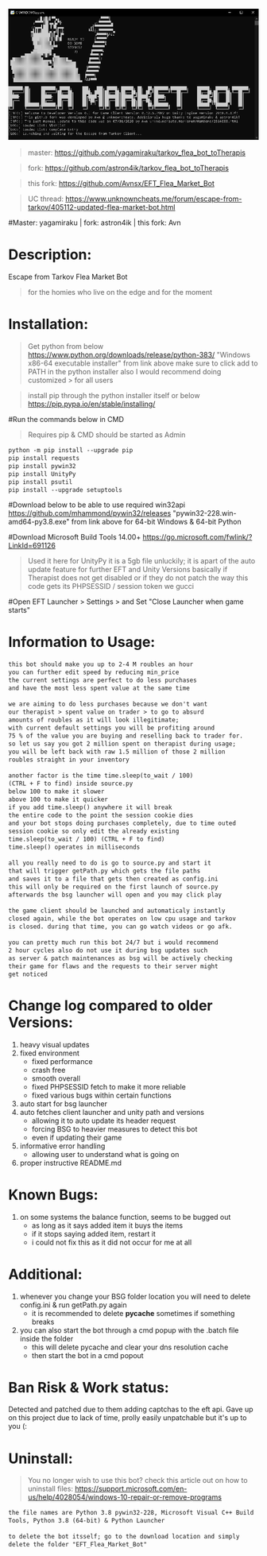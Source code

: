 ![GitHub Banner](https://raw.githubusercontent.com/Avnsx/EFT_Flea_Market_Bot/master/project_banner.PNG)

> master: https://github.com/yagamiraku/tarkov_flea_bot_toTherapis

> fork: https://github.com/astron4ik/tarkov_flea_bot_toTherapis

> this fork: https://github.com/Avnsx/EFT_Flea_Market_Bot

> UC thread: https://www.unknowncheats.me/forum/escape-from-tarkov/405112-updated-flea-market-bot.html

#Master: yagamiraku | fork: astron4ik | this fork: Avn

# Description: 
Escape from Tarkov Flea Market Bot
 > for the homies who live on the edge and for the moment

# Installation:
> Get python from below
https://www.python.org/downloads/release/python-383/
	"Windows x86-64 executable installer" from link above
		make sure to click add to PATH in the python installer
			also I would recommend doing customized > for all users

> install pip through the python installer itself or below
https://pip.pypa.io/en/stable/installing/

#Run the commands below in CMD
> Requires pip & CMD should be started as Admin

	python -m pip install --upgrade pip
	pip install requests
	pip install pywin32
	pip install UnityPy
	pip install psutil
	pip install --upgrade setuptools

#Download below to be able to use required win32api	
https://github.com/mhammond/pywin32/releases
"pywin32-228.win-amd64-py3.8.exe" from link
	above for 64-bit Windows & 64-bit Python

#Download Microsoft Build Tools 14.00+
https://go.microsoft.com/fwlink/?LinkId=691126
> Used it here for UnityPy
	it is a 5gb file unluckily; it is apart of the
	 auto update feature for further EFT and Unity Versions
		basically if Therapist does not get disabled or if they do not
			patch the way this code gets its PHPSESSID / session token we gucci

#Open EFT Launcher > Settings > and Set "Close Launcher when game starts"

# Information to Usage:

	this bot should make you up to 2-4 M roubles an hour
	you can further edit speed by reducing min_price
	the current settings are perfect to do less purchases
	and have the most less spent value at the same time
	
	we are aiming to do less purchases because we don't want
	our therapist > spent value on trader > to go to absurd
	amounts of roubles as it will look illegitimate;
	with current default settings you will be profiting around
	75 % of the value you are buying and reselling back to trader for.
	so let us say you got 2 million spent on therapist during usage;
	you will be left back with raw 1.5 million of those 2 million
	roubles straight in your inventory

	another factor is the time time.sleep(to_wait / 100)
	(CTRL + F to find) inside source.py
	below 100 to make it slower
	above 100 to make it quicker
	if you add time.sleep() anywhere it will break
	the entire code to the point the session cookie dies
	and your bot stops doing purchases completely, due to time outed
	session cookie so only edit the already existing
	time.sleep(to_wait / 100) (CTRL + F to find)
	time.sleep() operates in milliseconds

	all you really need to do is go to source.py and start it
	that will trigger getPath.py which gets the file paths
	and saves it to a file that gets then created as config.ini
	this will only be required on the first launch of source.py
	afterwards the bsg launcher will open and you may click play
	
	the game client should be launched and automaticaly instantly
	closed again, while the bot operates on low cpu usage and tarkov
	is closed. during that time, you can go watch videos or go afk.
	
	you can pretty much run this bot 24/7 but i would recommend
	2 hour cycles also do not use it during bsg updates such
	as server & patch maintenances as bsg will be actively checking
	their game for flaws and the requests to their server might
	get noticed

# Change log compared to older Versions:
1. heavy visual updates
2. fixed environment
	* fixed performance
	* crash free
	* smooth overall
	* fixed PHPSESSID fetch to make it more reliable
	* fixed various bugs within certain functions
4. auto start for bsg launcher
5. auto fetches client launcher and unity path and versions
	* allowing it to auto update its header request
	* forcing BSG to heavier measures to detect this bot
	* even if updating their game
6. informative error handling
	* allowing user to understand what is going on
7. proper instructive README.md

# Known Bugs:
1. on some systems the balance function, seems to be bugged out
	* as long as it says added item it buys the items
	* if it stops saying added item, restart it
	* i could not fix this as it did not occur for me at all

# Additional:
1. whenever you change your BSG folder location you will need to delete config.ini & run getPath.py again
	* it is recommended to delete __pycache__ sometimes if something breaks
2. you can also start the bot through a cmd popup with the .batch file inside the folder
	* this will delete pycache and clear your dns resolution cache
	* then start the bot in a cmd popout

# Ban Risk & Work status:
Detected and patched due to them adding captchas to the eft api. Gave up on this project due to lack of time, prolly easily unpatchable but it's up to you (:

# Uninstall:
> You no longer wish to use this bot?
	check this article out on how to uninstall files:
	https://support.microsoft.com/en-us/help/4028054/windows-10-repair-or-remove-programs
	
	the file names are Python 3.8 pywin32-228, Microsoft Visual C++ Build Tools, Python 3.8 (64-bit) & Python Launcher

	to delete the bot itsself; go to the download location and simply delete the folder "EFT_Flea_Market_Bot"

